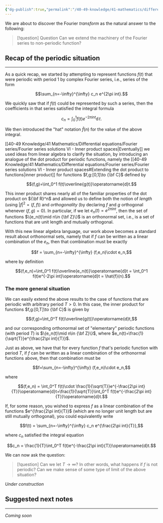 ```yaml
---
{"dg-publish":true,"permalink":"/40-49-knowledge/41-mathematics/differential-equations/fourier-transform/fourier-transform-i-pushing-fourier-series-to-the-limit/","tags":["differential_equations"],"updated":"2025-08-13T09:59:23-07:00"}
---
```


We are about to discover the Fourier *transform* as the natural answer to the following:

> [!question] Question
> Can we extend the machinery of the Fourier series to non-periodic function?

## Recap of the periodic situation
---

As a quick recap, we started by attempting to represent functions $f(t)$ that were periodic with period $1$ by complex Fourier series, i.e., series of the form

$$\sum_{n=-\infty}^{\infty} c_n e^{2\pi int}.$$

We quickly saw that if $f(t)$ could be represented by such a series, then the coefficients in that series satisfied the integral formula

$$c_n =\int_0^1 f(t)e^{-2\pi int}\operatorname{d}t.$$

We then introduced the "hat" notation $\hat{f}(n)$ for the value of the above integral.

[[40-49 Knowledge/41 Mathematics/Differential equations/Fourier series/Fourier series solutions VI - Inner product spaces\|Eventually]] we used ideas from linear algebra to clarify the situation, by introducing an analogue of the dot product for periodic functions, namely the [[40-49 Knowledge/41 Mathematics/Differential equations/Fourier series/Fourier series solutions VI - Inner product spaces#Extending the dot product to functions\|inner product]] for functions $f,g:[0,1]\to {\bf C}$ defined by

$$(f,g)=\int_0^1 f(t)\overline{g(t)}\operatorname{d}t.$$

This inner product shares nearly all of the familiar properties of the dot product on ${\bf R}^n$ and allowed us to define both the notion of *length* (using $|f|^2 = (f,f)$) and *orthogonality* (by declaring $f$ and $g$ orthogonal whenever $(f,g)=0$). In particular, if we let $e_n(t)=e^{2\pi int}$, then the set of functions $\{e_n(t)\mid n\in {\bf Z}\}$ is an orthonormal set, i.e., is a set of functions that are unit length and mutually orthogonal.

With this new linear algebra language, our work above becomes a standard result about orthonormal sets, namely that if $f$ can be written as a linear combination of the $e_n$, then that combination must be exactly

$$f = \sum_{n=-\infty}^{\infty} (f,e_n)\cdot e_n,$$

where by definition

$$(f,e_n)=\int_0^1 f(t)\overline{e_n(t)}\operatorname{d}t = \int_0^1 f(t)e^{-2\pi int}\operatorname{d}t = \hat{f}(n).$$

### The more general situation

We can easily extend the above results to the case of functions that are periodic with arbitrary period $T > 0$. In this case, the inner product for functions $f,g:[0,T]\to {\bf C}$ is given by

$$(f,g)=\int_0^T f(t)\overline{g(t)}\operatorname{d}t,$$

and our corresponding orthonormal set of "elementary" periodic functions (with period $T$) is $\{e_n(t)\mid n\in {\bf Z}\}$, where $e_n(t)=\frac{1}{\sqrt{T}}e^{\frac{2\pi int}{T}}$.

Just as above, we have that for every function $f$ that's periodic function with period $T$, if $f$ can be written as a linear combination of the orthonormal functions above, then that combination must be

$$f=\sum_{n=-\infty}^{\infty} (f,e_n)\cdot e_n,$$

where

$$(f,e_n) = \int_0^T f(t)\cdot \frac{1}{\sqrt{T}}e^{-\frac{2\pi int}{T}}\operatorname{d}t=\frac{1}{\sqrt{T}}\int_0^T f(t)e^{-\frac{2\pi int}{T}}\operatorname{d}t.$$

If, for some reason, you wished to express $f$ as a linear combination of the functions $e^{\frac{2\pi int}{T}}$ (which are no longer unit length but are still mutually orthogonal), you could equivalently write

$$f(t) = \sum_{n=-\infty}^{\infty} c_n e^{\frac{2\pi int}{T}},$$

where $c_n$ satisfied the integral equation

$$c_n = \frac{1}{T}\int_0^T f(t)e^{-\frac{2\pi int}{T}}\operatorname{d}t.$$

We can now ask the question:

> [!question] Can we let $T\to \infty$?
> In other words, what happens if $f$ is not periodic? Can we make sense of some type of limit of the above situation?


*Under construction*


## Suggested next notes
---

*Coming soon*
